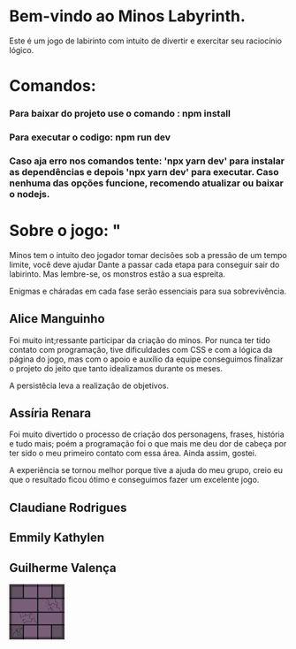 <head>
    <link rel="stylesheet" href="/css/README.css">
</head>

<h1> Bem-vindo ao Minos Labyrinth. </h1>

<p class="paragrafo"> Este é um jogo de labirinto com intuito de divertir e exercitar seu raciocínio lógico. </p>

<h1> Comandos: </h1>

<h3> Para baixar do projeto use o comando : npm install </h3>
<h3> Para executar o codigo: npm run dev </h3>
<h3> Caso aja erro nos comandos tente: 'npx yarn dev' para instalar as dependências e depois 'npx yarn dev' para executar. Caso nenhuma das opções funcione, recomendo atualizar ou baixar o nodejs.

<h1> Sobre o jogo: "</h1>
<p class="paragrafo"> Minos tem o intuito deo jogador tomar decisões sob a pressão de um tempo limite, você deve ajudar Dante a passar cada etapa para conseguir sair do labirinto. Mas lembre-se, os monstros estão a sua espreita. </p>
<p class="paragrafo" > Enigmas e cháradas em cada fase serão essenciais para sua sobrevivência. </p>

<h2> Alice Manguinho </h2>

<p class="paragrafo"> Foi muito int;ressante participar da criação do minos. Por nunca ter tido contato com programação, tive dificuldades com CSS e com a lógica da página do jogo, mas com o apoio e auxílio da equipe conseguimos finalizar o projeto do jeito que tanto idealizamos durante os meses. </p>
<p class="paragrafo"> A persistêcia leva a realizaçâo de objetivos. </p>

<h2> Assíria Renara </h2> 

<p class="paragrafo"> Foi muito divertido o processo de criação dos personagens, frases, história e tudo mais; poém a programação foi o que mais me deu dor de cabeça por ter sido o meu primeiro contato com essa área. Ainda assim, gostei. </p>
<p class="paragrafo"> A experiência se tornou melhor porque tive a ajuda do meu grupo, creio eu que o resultado ficou ótimo e conseguimos fazer um excelente jogo. </p>

<h2> Claudiane Rodrigues </h2>
<h2> Emmily Kathylen </h2>



<h2> Guilherme Valença </h2>

<img src='/public/css/imagens/chao1.png' alt='qualquercoisa'>

